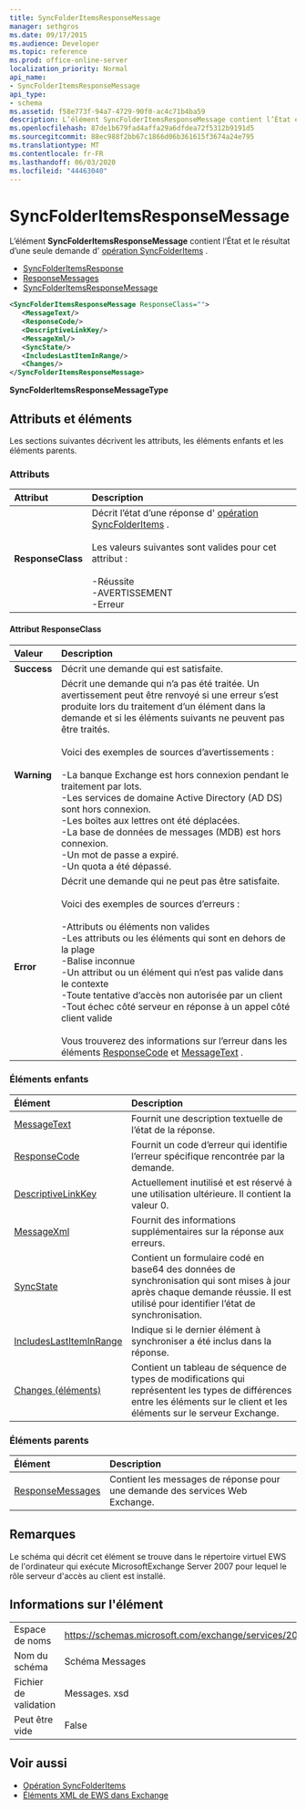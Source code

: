```yaml
---
title: SyncFolderItemsResponseMessage
manager: sethgros
ms.date: 09/17/2015
ms.audience: Developer
ms.topic: reference
ms.prod: office-online-server
localization_priority: Normal
api_name:
- SyncFolderItemsResponseMessage
api_type:
- schema
ms.assetid: f58e773f-94a7-4729-90f0-ac4c71b4ba59
description: L’élément SyncFolderItemsResponseMessage contient l’État et le résultat d’une seule demande d’opération SyncFolderItems.
ms.openlocfilehash: 87de1b679fad4affa29a6dfdea72f5312b9191d5
ms.sourcegitcommit: 88ec988f2bb67c1866d06b361615f3674a24e795
ms.translationtype: MT
ms.contentlocale: fr-FR
ms.lasthandoff: 06/03/2020
ms.locfileid: "44463040"
---
```

# <a name="syncfolderitemsresponsemessage"></a>SyncFolderItemsResponseMessage

L’élément **SyncFolderItemsResponseMessage** contient l’État et le résultat d’une seule demande d' [opération SyncFolderItems](syncfolderitems-operation.md) . 
  
- [SyncFolderItemsResponse](syncfolderitemsresponse.md) 
- [ResponseMessages](responsemessages.md)
- [SyncFolderItemsResponseMessage](syncfolderitemsresponsemessage.md)
  
```xml
<SyncFolderItemsResponseMessage ResponseClass="">
   <MessageText/>
   <ResponseCode/>
   <DescriptiveLinkKey/>
   <MessageXml/>
   <SyncState/>
   <IncludesLastItemInRange/>
   <Changes/>
</SyncFolderItemsResponseMessage>
```

 **SyncFolderItemsResponseMessageType**
## <a name="attributes-and-elements"></a>Attributs et éléments

Les sections suivantes décrivent les attributs, les éléments enfants et les éléments parents.
  
### <a name="attributes"></a>Attributs

|**Attribut**|**Description**|
|:-----|:-----|
|**ResponseClass** <br/> | Décrit l’état d’une réponse d' [opération SyncFolderItems](syncfolderitems-operation.md) . <br/><br/>Les valeurs suivantes sont valides pour cet attribut : <br/> <br/>-Réussite  <br/>-AVERTISSEMENT  <br/>-Erreur  <br/> |
   
#### <a name="responseclass-attribute"></a>Attribut ResponseClass

|**Valeur**|**Description**|
|:-----|:-----|
|**Success** <br/> |Décrit une demande qui est satisfaite.  <br/> |
|**Warning** <br/> | Décrit une demande qui n’a pas été traitée. Un avertissement peut être renvoyé si une erreur s’est produite lors du traitement d’un élément dans la demande et si les éléments suivants ne peuvent pas être traités. <br/><br/>Voici des exemples de sources d’avertissements :  <br/><br/>-La banque Exchange est hors connexion pendant le traitement par lots.  <br/>-Les services de domaine Active Directory (AD DS) sont hors connexion.  <br/>-Les boîtes aux lettres ont été déplacées.  <br/>-La base de données de messages (MDB) est hors connexion.  <br/>-Un mot de passe a expiré.  <br/>-Un quota a été dépassé.  <br/> |
|**Error** <br/> | Décrit une demande qui ne peut pas être satisfaite. <br/><br/>Voici des exemples de sources d’erreurs :  <br/><br/>-Attributs ou éléments non valides  <br/>-Les attributs ou les éléments qui sont en dehors de la plage  <br/>-Balise inconnue  <br/>-Un attribut ou un élément qui n’est pas valide dans le contexte  <br/>-Toute tentative d’accès non autorisée par un client  <br/>-Tout échec côté serveur en réponse à un appel côté client valide  <br/>  <br/>Vous trouverez des informations sur l’erreur dans les éléments [ResponseCode](responsecode.md) et [MessageText](messagetext.md) .  <br/> |
   
### <a name="child-elements"></a>Éléments enfants

|**Élément**|**Description**|
|:-----|:-----|
|[MessageText](messagetext.md) <br/> |Fournit une description textuelle de l’état de la réponse.  <br/> |
|[ResponseCode](responsecode.md) <br/> |Fournit un code d’erreur qui identifie l’erreur spécifique rencontrée par la demande.  <br/> |
|[DescriptiveLinkKey](descriptivelinkkey.md) <br/> |Actuellement inutilisé et est réservé à une utilisation ultérieure. Il contient la valeur 0.  <br/> |
|[MessageXml](messagexml.md) <br/> |Fournit des informations supplémentaires sur la réponse aux erreurs.  <br/> |
|[SyncState](syncstate-ex15websvcsotherref.md) <br/> |Contient un formulaire codé en base64 des données de synchronisation qui sont mises à jour après chaque demande réussie. Il est utilisé pour identifier l’état de synchronisation.  <br/> |
|[IncludesLastItemInRange](includeslastiteminrange.md) <br/> |Indique si le dernier élément à synchroniser a été inclus dans la réponse.  <br/> |
|[Changes (éléments)](changes-items.md) <br/> |Contient un tableau de séquence de types de modifications qui représentent les types de différences entre les éléments sur le client et les éléments sur le serveur Exchange.  <br/> |
   
### <a name="parent-elements"></a>Éléments parents

|**Élément**|**Description**|
|:-----|:-----|
|[ResponseMessages](responsemessages.md) <br/> |Contient les messages de réponse pour une demande des services Web Exchange.  <br/> |
   
## <a name="remarks"></a>Remarques

Le schéma qui décrit cet élément se trouve dans le répertoire virtuel EWS de l'ordinateur qui exécute MicrosoftExchange Server 2007 pour lequel le rôle serveur d'accès au client est installé.
  
## <a name="element-information"></a>Informations sur l'élément

|||
|:-----|:-----|
|Espace de noms  <br/> |https://schemas.microsoft.com/exchange/services/2006/messages  <br/> |
|Nom du schéma  <br/> |Schéma Messages  <br/> |
|Fichier de validation  <br/> |Messages. xsd  <br/> |
|Peut être vide  <br/> |False  <br/> |
   
## <a name="see-also"></a>Voir aussi

- [Opération SyncFolderItems](syncfolderitems-operation.md)
- [Éléments XML de EWS dans Exchange](ews-xml-elements-in-exchange.md)

